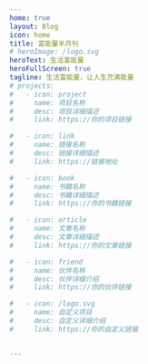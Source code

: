 ```yaml
---
home: true
layout: Blog
icon: home
title: 富能量半月刊
# heroImage: /logo.svg
heroText: 生活富能量
heroFullScreen: true
tagline: 生活富能量，让人生充满能量
# projects:
#   - icon: project
#     name: 项目名称
#     desc: 项目详细描述
#     link: https://你的项目链接

#   - icon: link
#     name: 链接名称
#     desc: 链接详细描述
#     link: https://链接地址

#   - icon: book
#     name: 书籍名称
#     desc: 书籍详细描述
#     link: https://你的书籍链接

#   - icon: article
#     name: 文章名称
#     desc: 文章详细描述
#     link: https://你的文章链接

#   - icon: friend
#     name: 伙伴名称
#     desc: 伙伴详细介绍
#     link: https://你的伙伴链接

#   - icon: /logo.svg
#     name: 自定义项目
#     desc: 自定义详细介绍
#     link: https://你的自定义链接


---
```


<style>
.friends-content {
}

.friends-item {
  width: 150px;
  height:40px;
  flex:1;
  text-align: center;
  display: inline-block;
  margin: 5px;
}

.friends-item-img {
  object-fit: contain;
  max-width:150px !important;
  height: 100%;
}
</style>


<!-- ###  一起努力的小伙伴们 -->
<!-- 
<div class="friends-content"> 

<div class="friends-item">
    <a href="https://www.hutool.cn" target="_blank">
        <img :src="$withBase('https://plus.hutool.cn/images/hutool.svg')" class="no-zoom friends-item-img" alt="hutool">
    </a>
 
</div>


<div class="friends-item">
    <a href="https://shop108037867.taobao.com/" target="_blank">
        <img :src="$withBase('/logo.svg')" class="no-zoom friends-item-img" alt="hutool">猿来衣舍
    </a>
</div>


<div class="friends-item">
    <a href="https://jpom.top/" target="_blank">
        <img :src="$withBase('https://jpom.top/images/jpom_logo.png')" class="no-zoom friends-item-img" alt="hutool">
    </a>
</div>


<div class="friends-item">
    <a href="https://vampireachao.gitee.io/" target="_blank">
        <img :src="$withBase('https://waibi.oss-cn-chengdu.aliyuncs.com/2020-06-01/head.jpg')" class="no-zoom friends-item-img" alt="hutool">
    </a>
</div>


</div> -->


